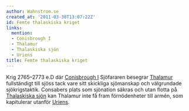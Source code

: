 ```yaml
---
author: Wahnstrom.se
created_at: '2011-03-30T13:07:22Z'
id: Femte thalaskiska kriget
links:
  mention:
  - Conisbrough I
  - Thalamur
  - Thalaskiska sjön
  - Uriens
title: Femte thalaskiska kriget
---
```


Krig 2765–2773 e.D där [Conisbrough I] Sjöfararen besegrar [Thalamur] fullständigt till sjöss tack
vare sitt skickliga sjömanskap och välgrundade sjökrigstaktik. Consabers plats som sjönation säkras
och utan flotta på [Thalaskiska sjön] kan Thalamur inte få fram förnödenheter till armén, som
kapitulerar utanför [Uriens].

  [Conisbrough I]: Conisbrough_I
  [Thalamur]: Thalamur
  [Thalaskiska sjön]: Thalaskiska_sjön
  [Uriens]: Uriens